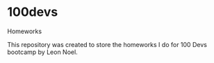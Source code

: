 # 100devs
Homeworks

This repository was created to store the homeworks I do for 100 Devs bootcamp by Leon Noel.
